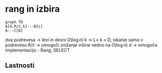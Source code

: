 # rang in izbira
```mermaid
graph TD
A[d,R/č,k]---B[L]
A---C[D]
```
dva podrevesa -> levi in desni $O(\log n)$
k -> L< k < D, iskanje samo v podrevesu
R/č -> omogoči znižanje  višine vedno na $O(\log n)$
d -> omogoča implementacijo - Rang, SELECT
## Lastnosti
